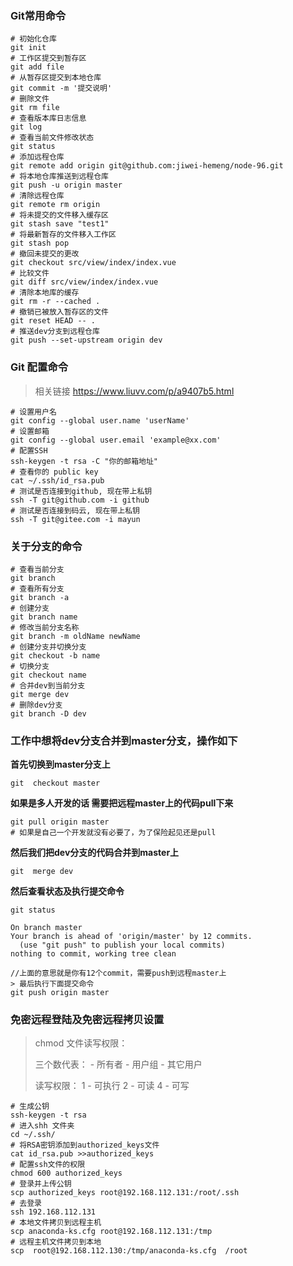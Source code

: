 ### **Git常用命令**

```shell
# 初始化仓库
git init
# 工作区提交到暂存区
git add file
# 从暂存区提交到本地仓库
git commit -m '提交说明'
# 删除文件
git rm file
# 查看版本库日志信息
git log
# 查看当前文件修改状态
git status
# 添加远程仓库
git remote add origin git@github.com:jiwei-hemeng/node-96.git
# 将本地仓库推送到远程仓库
git push -u origin master
# 清除远程仓库
git remote rm origin
# 将未提交的文件移入缓存区
git stash save "test1"
# 将最新暂存的文件移入工作区
git stash pop
# 撤回未提交的更改
git checkout src/view/index/index.vue
# 比较文件
git diff src/view/index/index.vue
# 清除本地库的缓存
git rm -r --cached .
# 撤销已被放入暂存区的文件
git reset HEAD -- .
# 推送dev分支到远程仓库
git push --set-upstream origin dev
```

### **Git 配置命令**

> 相关链接 https://www.liuvv.com/p/a9407b5.html

```shell
# 设置用户名
git config --global user.name 'userName'
# 设置邮箱
git config --global user.email 'example@xx.com'
# 配置SSH
ssh-keygen -t rsa -C "你的邮箱地址"
# 查看你的 public key
cat ~/.ssh/id_rsa.pub
# 测试是否连接到github, 现在带上私钥
ssh -T git@github.com -i github
# 测试是否连接到码云, 现在带上私钥
ssh -T git@gitee.com -i mayun
```

### **关于分支的命令**

```shell
# 查看当前分支
git branch
# 查看所有分支
git branch -a
# 创建分支
git branch name
# 修改当前分支名称
git branch -m oldName newName
# 创建分支并切换分支
git checkout -b name
# 切换分支
git checkout name
# 合并dev到当前分支
git merge dev
# 删除dev分支
git branch -D dev
```

### 工作中想将dev分支合并到master分支，操作如下

**首先切换到master分支上**

```shell
git  checkout master
```

**如果是多人开发的话 需要把远程master上的代码pull下来**

```shell
git pull origin master
# 如果是自己一个开发就没有必要了，为了保险起见还是pull
```

**然后我们把dev分支的代码合并到master上**

```shell
git  merge dev
```

**然后查看状态及执行提交命令**

```shell
git status

On branch master
Your branch is ahead of 'origin/master' by 12 commits.
  (use "git push" to publish your local commits)
nothing to commit, working tree clean

//上面的意思就是你有12个commit，需要push到远程master上 
> 最后执行下面提交命令
git push origin master
```

###  免密远程登陆及免密远程拷贝设置

> chmod 文件读写权限：
>
> 三个数代表： - 所有者 - 用户组 - 其它用户 
>
> 读写权限： 1 - 可执行 2 - 可读 4 - 可写

```shell
# 生成公钥
ssh-keygen -t rsa
# 进入shh 文件夹
cd ~/.ssh/
# 将RSA密钥添加到authorized_keys文件
cat id_rsa.pub >>authorized_keys
# 配置ssh文件的权限
chmod 600 authorized_keys
# 登录并上传公钥
scp authorized_keys root@192.168.112.131:/root/.ssh
# 去登录
ssh 192.168.112.131
# 本地文件拷贝到远程主机
scp anaconda-ks.cfg root@192.168.112.131:/tmp
# 远程主机文件拷贝到本地
scp  root@192.168.112.130:/tmp/anaconda-ks.cfg  /root
```



